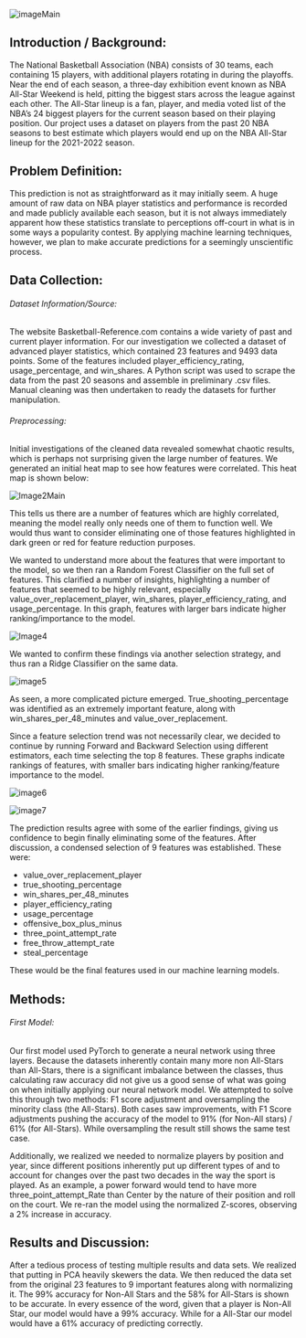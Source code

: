![imageMain](https://user-images.githubusercontent.com/54413900/161870408-8ca8fe9f-bbaf-480c-8fa8-bd9c3b63eba1.png)




## Introduction / Background:

The National Basketball Association (NBA) consists of 30 teams, each containing 15 players, with additional players rotating in during the playoffs. Near the end of each season, a three-day exhibition event known as NBA All-Star Weekend is held, pitting the biggest stars across the league against each other. The All-Star lineup is a fan, player, and media voted list of the NBA’s 24 biggest players for the current season based on their playing position. Our project uses a dataset on players from the past 20 NBA seasons to best estimate which players would end up on the NBA All-Star lineup for the 2021-2022 season.

## Problem Definition:

This prediction is not as straightforward as it may initially seem. A huge amount of raw data on NBA player statistics and performance is recorded and made publicly available each season, but it is not always immediately apparent how these statistics translate to perceptions off-court in what is in some ways a popularity contest. By applying machine learning techniques, however, we plan to make accurate predictions for a seemingly unscientific process.






## Data Collection:

###### Dataset Information/Source:

The website Basketball-Reference.com contains a wide variety of past and current player information. For our investigation we collected a dataset of advanced player statistics, which contained 23 features and 9493 data points. Some of the features included player_efficiency_rating, usage_percentage, and win_shares. A Python script was used to scrape the data from the past 20 seasons and assemble in preliminary .csv files. Manual cleaning was then undertaken to ready the datasets for further manipulation.

###### Preprocessing:

Initial investigations of the cleaned data revealed somewhat chaotic results, which is perhaps not surprising given the large number of features. We generated an initial heat map to see how features were correlated. This heat map is shown below:

![Image2Main](https://user-images.githubusercontent.com/54413900/161870467-bf4a5f04-cf20-405f-8b76-0a48a54fce53.png)


This tells us there are a number of features which are highly correlated, meaning the model really only needs one of them to function well. We would thus want to consider eliminating one of those features highlighted in dark green or red for feature reduction purposes.

We wanted to understand more about the features that were important to the model, so we then ran a Random Forest Classifier on the full set of features. This clarified a number of insights, highlighting a number of features that seemed to be highly relevant, especially value_over_replacement_player, win_shares, player_efficiency_rating, and usage_percentage. In this graph, features with larger bars indicate higher ranking/importance to the model.

![Image4](https://user-images.githubusercontent.com/54413900/161873108-939b2954-1e7c-48be-80b1-955559dac669.png)


We wanted to confirm these findings via another selection strategy, and thus ran a Ridge Classifier on the same data.

![image5](https://user-images.githubusercontent.com/54413900/161873136-630f413e-9622-4144-a49e-29ce7debf99c.png)

As seen, a more complicated picture emerged. True_shooting_percentage was identified as an extremely important feature, along with win_shares_per_48_minutes and value_over_replacement. 


Since a feature selection trend was not necessarily clear, we decided to continue by running Forward and Backward Selection using different estimators, each time selecting the top 8 features. These graphs indicate rankings of features, with smaller bars indicating higher ranking/feature importance to the model.

![image6](https://user-images.githubusercontent.com/54413900/161873159-f99c1a81-9f88-4560-b7bd-3f6d72f0c3de.png)

![image7](https://user-images.githubusercontent.com/54413900/161873196-defd2e11-e47d-4b96-868e-24b3e4d83cda.png)

The prediction results agree with some of the earlier findings, giving us confidence to begin finally eliminating some of the features. After discussion, a condensed selection of 9 features was established. These were:

* value_over_replacement_player
* true_shooting_percentage
* win_shares_per_48_minutes
* player_efficiency_rating
* usage_percentage
* offensive_box_plus_minus
* three_point_attempt_rate
* free_throw_attempt_rate
* steal_percentage

These would be the final features used in our machine learning models.

## Methods:

###### First Model:

Our first model used PyTorch to generate a neural network using three layers. Because the datasets inherently contain many more non All-Stars than All-Stars, there is a significant imbalance between the classes, thus calculating raw accuracy did not give us a good sense of what was going on when initially applying our neural network model. We attempted to solve this through two methods: F1 score adjustment and oversampling the minority class (the All-Stars). Both cases saw improvements, with F1 Score adjustments pushing the accuracy of the model to 91% (for Non-All stars) / 61% (for All-Stars). While oversampling the result still shows the same test case.

Additionally, we realized we needed to normalize players by position and year, since different positions inherently put up different types of and to account for changes over the past two decades in the way the sport is played. As an example, a power forward would tend to have more three_point_attempt_Rate than Center by the nature of their position and roll on the court. We re-ran the model using the normalized Z-scores, observing a 2% increase in accuracy. 

## Results and Discussion: 

After a tedious process of testing multiple results and data sets. We realized that putting in PCA heavily skewers the data. We then reduced the data set from the original 23 features to 9 important features along with normalizing it. The 99% accuracy for Non-All Stars and the 58% for All-Stars is shown to be accurate. In every essence of the word, given that a player is Non-All Star, our model would have a 99% accuracy. While for a All-Star our model would have a 61% accuracy of predicting correctly. 
